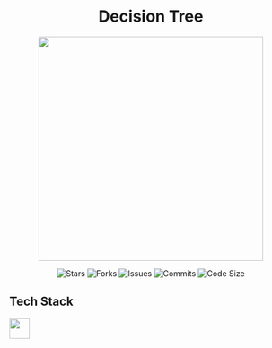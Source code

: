 <h1 align="center">Decision Tree</h1>
<p align="center">  
  <img src="https://raw.githubusercontent.com/catppuccin/catppuccin/main/assets/palette/macchiato.png" width="400" />
</p>

<p align="center">
  <img alt="Stars" src="https://badgen.net/github/stars/yuran1811/hcmus-ai-foundations--dt">
  <img alt="Forks" src="https://badgen.net/github/forks/yuran1811/hcmus-ai-foundations--dt">
  <img alt="Issues" src="https://badgen.net/github/issues/yuran1811/hcmus-ai-foundations--dt">
  <img alt="Commits" src="https://badgen.net/github/commits/yuran1811/hcmus-ai-foundations--dt">
  <img alt="Code Size" src="https://img.shields.io/github/languages/code-size/yuran1811/hcmus-ai-foundations--dt">
</p>

## Tech Stack

<img src="https://skill-icons-livid.vercel.app/icons?i=sklearn,jupyter,py,latex&gap=60" height="36" />
